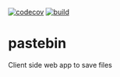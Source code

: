 [![codecov](https://codecov.io/gh/habla2019/pastebin/branch/master/graph/badge.svg?token=IO5JNIYHUA)](https://codecov.io/gh/habla2019/pastebin)
[![build](https://github.com/habla2019/pastebin/actions/workflows/build.yml/badge.svg)](https://github.com/habla2019/pastebin/actions/workflows/build.yml)
# pastebin
Client side web app to save files